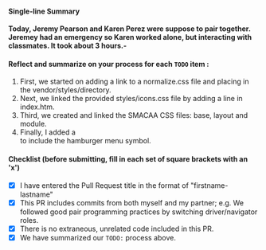 #### Single-line Summary
**Today, Jeremy Pearson and Karen Perez were suppose to pair together. Jeremey had an emergency so Karen worked alone, but interacting with classmates. It took about 3 hours.-**

#### Reflect and summarize on your process for each `TODO` item :  
  1. First, we started on adding a link to a normalize.css file and placing in the vendor/styles/directory.
  2. Next, we linked the provided styles/icons.css file by adding a line in index.htm.
  3. Third, we created and linked the SMACAA CSS files: base, layout and module.
  4. Finally, I added a <div> to include the hamburger menu symbol.

#### Checklist (before submitting, fill in each set of square brackets with an 'x')
- [x] I have entered the Pull Request title in the format of "firstname-lastname"
- [x] This PR includes commits from both myself and my partner; e.g. We followed good pair programming practices by switching driver/navigator roles.
- [x] There is no extraneous, unrelated code included in this PR.
- [x] We have summarized our `TODO:` process above.
